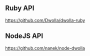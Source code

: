 Ruby API
--------
https://github.com/Dwolla/dwolla-ruby

NodeJS API
---------
https://github.com/nanek/node-dwolla
